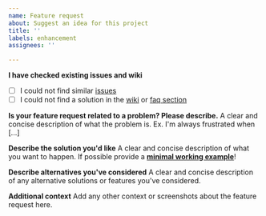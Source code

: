 ```yaml
---
name: Feature request
about: Suggest an idea for this project
title: ''
labels: enhancement
assignees: ''

---
```


**I have checked existing issues and wiki**
- [ ] I could not find similar [issues](https://github.com/ta4g/ta4g/issues?utf8=%E2%9C%93&q=)
- [ ] I could not find a solution in the [wiki](https://ta4g.github.io/ta4g-wiki/) or [faq section](https://ta4g.github.io/ta4g-wiki/FAQ.html)

**Is your feature request related to a problem? Please describe.**
A clear and concise description of what the problem is. Ex. I'm always frustrated when [...]

**Describe the solution you'd like**
A clear and concise description of what you want to happen. If possible provide a **[minimal working example](https://stackoverflow.com/help/mcve)**!

**Describe alternatives you've considered**
A clear and concise description of any alternative solutions or features you've considered.

**Additional context**
Add any other context or screenshots about the feature request here.
